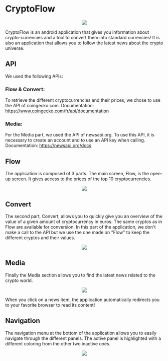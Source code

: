 # CryptoFlow

<p align="center">
  <img  src="https://i.imgur.com/h0AQlIj.jpg">
</p>

CryptoFlow is an android application that gives you information about crypto-currencies and a tool to convert them into standard currencies! It is also an application that allows you to follow the latest news about the crypto universe.

## API 
We used the following APIs:

### Flow & Convert:
To retrieve the different cryptocurrencies and their prices, we chose to use the API of coingecko.com. Documentation: https://www.coingecko.com/fr/api/documentation

### Media:
For the Media part, we used the API of newsapi.org. To use this API, it is necessary to create an account and to use an API key when calling. Documentation: https://newsapi.org/docs

## Flow 
The application is composed of 3 parts. The main screen, Flow, is the open-up screen. It gives access to the prices of the top 10 cryptocurrencies.

<p align="center">
  <img  src="https://i.imgur.com/jfRuLUh.png">
</p>


## Convert
The second part, Convert, allows you to quickly give you an overview of the value of a given amount of cryptocurrency in euros. The same cryptos as in Flow are available for conversion. In this part of the application, we don't make a call to the API but we use the one made on "Flow" to keep the different cryptos and their values.


<p align="center">
  <img  src="https://i.imgur.com/jukstPz.png">
</p>

## Media
Finally the Media section allows you to find the latest news related to the crypto world.

<p align="center">
  <img  src="https://i.imgur.com/oFNpW0F.png">
</p>

When you click on a news item, the application automatically redirects you to your favorite browser to read its content!

## Navigation
The navigation menu at the bottom of the application allows you to easily navigate through the different panels. The active panel is highlighted with a different coloring from the other two inactive ones.

<p align="center">
  <img  src="https://i.imgur.com/xNQe8BS.png">
</p>
